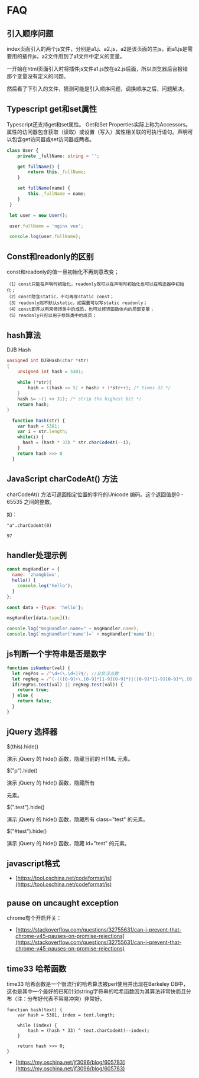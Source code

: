 # FAQ

## 引入顺序问题

index页面引入的两个js文件，分别是a1.j、a2.js，a2是该页面的主js，而a1.js是需要用的插件js，a2文件用到了a1文件中定义的变量。

一开始在html页面引入时将插件js文件a1.js放在a2.js后面，所以浏览器后台报错那个变量没有定义的问题。

然后看了下引入的文件，猜测可能是引入顺序问题，调换顺序之后，问题解决。


## Typescript get和set属性

Typescript还支持get和set属性。 Get和Set Properties实际上称为Accessors。属性的访问器包含获取（读取）或设置（写入）属性相关联的可执行语句。声明可以包含get访问器或set访问器或两者。
```typescript
class User {
    private _fullName: string = '';

    get fullName() {
        return this._fullName;
    }

    set fullName(name) {
        this._fullName = name;
    }
 }

 let user = new User();

 user.fullName = 'nginx vue';

 console.log(user.fullName);
```


## Const和readonly的区别

const和readonly的值一旦初始化不再刻意改变；

	（1）const只能在声明时初始化，readonly既可以在声明时初始化也可以在构造器中初始化；
	（2）const隐含static，不可再写static const；
	（3）readonly则不默认static，如需要可以写static readonly；
	（4）const即开以用来修饰类中的成员，也可以修饰函数体内的局部变量；
	（5）readonly只可以用于修饰类中的成员；


## hash算法

DJB Hash

```C
unsigned int DJBHash(char *str)    
{    
    unsigned int hash = 5381;    
     
    while (*str){    
        hash = ((hash << 5) + hash) + (*str++); /* times 33 */    
    }    
    hash &= ~(1 << 31); /* strip the highest bit */    
    return hash;    
}    
```

```typescript
  function hash(str) {
    var hash = 5381;
    var i = str.length;
    while(i) {
      hash = (hash * 33) ^ str.charCodeAt(--i);
    }
    return hash >>> 0
  }
```

## JavaScript charCodeAt() 方法

charCodeAt() 方法可返回指定位置的字符的Unicode 编码。这个返回值是0 - 65535 之间的整数。

如：
```
"a".charCodeAt(0)

97
```

## handler处理示例

```javascript
const msgHandler = {
  name: 'zhangbiwu',
  hello() {
    console.log('hello');
  }
};

const data = {type: 'hello'};

msgHandler[data.type]();

console.log("msgHandler.name=" + msgHandler.name);
console.log(`msgHandler['name']=` + msgHandler['name']);
```

## js判断一个字符串是否是数字

```javascript
function isNumber(val) {
  let regPos = /^\d+(\.\d+)?$/; //非负浮点数
  let regNeg = /^(-(([0-9]+\.[0-9]*[1-9][0-9]*)|([0-9]*[1-9][0-9]*\.[0-9]+)|([0-9]*[1-9][0-9]*)))$/; //负浮点数
  if(regPos.test(val) || regNeg.test(val)) {
    return true;
  } else {
    return false;
  }
}
```

## jQuery 选择器

$(this).hide()

演示 jQuery 的 hide() 函数，隐藏当前的 HTML 元素。

$("p").hide()

演示 jQuery 的 hide() 函数，隐藏所有 <p> 元素。

$(".test").hide()

演示 jQuery 的 hide() 函数，隐藏所有 class="test" 的元素。

$("#test").hide()

演示 jQuery 的 hide() 函数，隐藏 id="test" 的元素。

## javascript格式

- [https://tool.oschina.net/codeformat/js](https://tool.oschina.net/codeformat/js)


## pause on uncaught exception

chrome有个开启开关：

- [https://stackoverflow.com/questions/32755631/can-i-prevent-that-chrome-v45-pauses-on-promise-rejections](https://stackoverflow.com/questions/32755631/can-i-prevent-that-chrome-v45-pauses-on-promise-rejections)


## time33 哈希函数

time33 哈希函数是一个很流行的哈希算法被perl使用并出现在Berkeley DB中，这也是其中一个最好的已知针对string字符串的哈希函数因为其算法非常快而且分布（注：分布好代表不容易冲突）非常好。

```
function hash(text) {
    var hash = 5381, index = text.length;

    while (index) {
        hash = (hash * 33) ^ text.charCodeAt(--index);
    }

    return hash >>> 0;
}
```

- [https://my.oschina.net/jf3096/blog/605783](https://my.oschina.net/jf3096/blog/605783)